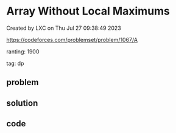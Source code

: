 # Array Without Local Maximums 

Created by LXC on Thu Jul 27 09:38:49 2023

https://codeforces.com/problemset/problem/1067/A

ranting: 1900

tag: dp

## problem



## solution



## code

``` cpp

```

